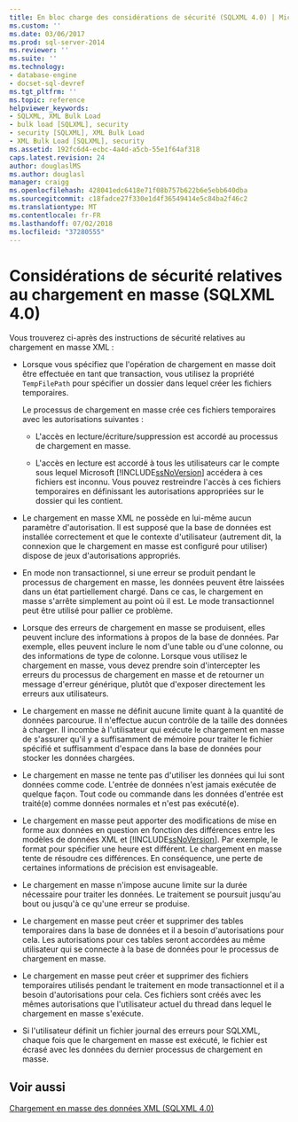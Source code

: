 ```yaml
---
title: En bloc charge des considérations de sécurité (SQLXML 4.0) | Microsoft Docs
ms.custom: ''
ms.date: 03/06/2017
ms.prod: sql-server-2014
ms.reviewer: ''
ms.suite: ''
ms.technology:
- database-engine
- docset-sql-devref
ms.tgt_pltfrm: ''
ms.topic: reference
helpviewer_keywords:
- SQLXML, XML Bulk Load
- bulk load [SQLXML], security
- security [SQLXML], XML Bulk Load
- XML Bulk Load [SQLXML], security
ms.assetid: 192fc6d4-ecbc-4a4d-a5cb-55e1f64af318
caps.latest.revision: 24
author: douglaslMS
ms.author: douglasl
manager: craigg
ms.openlocfilehash: 428041edc6418e71f08b757b622b6e5ebb640dba
ms.sourcegitcommit: c18fadce27f330e1d4f36549414e5c84ba2f46c2
ms.translationtype: MT
ms.contentlocale: fr-FR
ms.lasthandoff: 07/02/2018
ms.locfileid: "37280555"
---
```

# <a name="bulk-load-security-considerations-sqlxml-40"></a>Considérations de sécurité relatives au chargement en masse (SQLXML 4.0)
  Vous trouverez ci-après des instructions de sécurité relatives au chargement en masse XML :  
  
-   Lorsque vous spécifiez que l'opération de chargement en masse doit être effectuée en tant que transaction, vous utilisez la propriété `TempFilePath` pour spécifier un dossier dans lequel créer les fichiers temporaires.  
  
     Le processus de chargement en masse crée ces fichiers temporaires avec les autorisations suivantes :  
  
    -   L'accès en lecture/écriture/suppression est accordé au processus de chargement en masse.  
  
    -   L'accès en lecture est accordé à tous les utilisateurs car le compte sous lequel Microsoft [!INCLUDE[ssNoVersion](../../../includes/ssnoversion-md.md)] accédera à ces fichiers est inconnu. Vous pouvez restreindre l'accès à ces fichiers temporaires en définissant les autorisations appropriées sur le dossier qui les contient.  
  
-   Le chargement en masse XML ne possède en lui-même aucun paramètre d'autorisation. Il est supposé que la base de données est installée correctement et que le contexte d'utilisateur (autrement dit, la connexion que le chargement en masse est configuré pour utiliser) dispose de jeux d'autorisations appropriés.  
  
-   En mode non transactionnel, si une erreur se produit pendant le processus de chargement en masse, les données peuvent être laissées dans un état partiellement chargé. Dans ce cas, le chargement en masse s'arrête simplement au point où il est. Le mode transactionnel peut être utilisé pour pallier ce problème.  
  
-   Lorsque des erreurs de chargement en masse se produisent, elles peuvent inclure des informations à propos de la base de données. Par exemple, elles peuvent inclure le nom d'une table ou d'une colonne, ou des informations de type de colonne. Lorsque vous utilisez le chargement en masse, vous devez prendre soin d'intercepter les erreurs du processus de chargement en masse et de retourner un message d'erreur générique, plutôt que d'exposer directement les erreurs aux utilisateurs.  
  
-   Le chargement en masse ne définit aucune limite quant à la quantité de données parcourue. Il n'effectue aucun contrôle de la taille des données à charger. Il incombe à l'utilisateur qui exécute le chargement en masse de s'assurer qu'il y a suffisamment de mémoire pour traiter le fichier spécifié et suffisamment d'espace dans la base de données pour stocker les données chargées.  
  
-   Le chargement en masse ne tente pas d'utiliser les données qui lui sont données comme code. L'entrée de données n'est jamais exécutée de quelque façon. Tout code ou commande dans les données d'entrée est traité(e) comme données normales et n'est pas exécuté(e).  
  
-   Le chargement en masse peut apporter des modifications de mise en forme aux données en question en fonction des différences entre les modèles de données XML et [!INCLUDE[ssNoVersion](../../../includes/ssnoversion-md.md)]. Par exemple, le format pour spécifier une heure est différent. Le chargement en masse tente de résoudre ces différences. En conséquence, une perte de certaines informations de précision est envisageable.  
  
-   Le chargement en masse n'impose aucune limite sur la durée nécessaire pour traiter les données. Le traitement se poursuit jusqu'au bout ou jusqu'à ce qu'une erreur se produise.  
  
-   Le chargement en masse peut créer et supprimer des tables temporaires dans la base de données et il a besoin d'autorisations pour cela. Les autorisations pour ces tables seront accordées au même utilisateur qui se connecte à la base de données pour le processus de chargement en masse.  
  
-   Le chargement en masse peut créer et supprimer des fichiers temporaires utilisés pendant le traitement en mode transactionnel et il a besoin d'autorisations pour cela. Ces fichiers sont créés avec les mêmes autorisations que l'utilisateur actuel du thread dans lequel le chargement en masse s'exécute.  
  
-   Si l'utilisateur définit un fichier journal des erreurs pour SQLXML, chaque fois que le chargement en masse est exécuté, le fichier est écrasé avec les données du dernier processus de chargement en masse.  
  
## <a name="see-also"></a>Voir aussi  
 [Chargement en masse des données XML &#40;SQLXML 4.0&#41;](../bulk-load-xml/performing-bulk-load-of-xml-data-sqlxml-4-0.md)  
  
  
